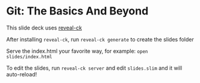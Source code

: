 # Git: The Basics And Beyond

This slide deck uses [reveal-ck](http://github.com/jedcn/reveal-ck)

After installing `reveal-ck`, run `reveal-ck generate` to create the slides folder

Serve the index.html your favorite way, for example: `open slides/index.html`

To edit the slides, run `reveal-ck server` and edit `slides.slim` and it will auto-reload!
